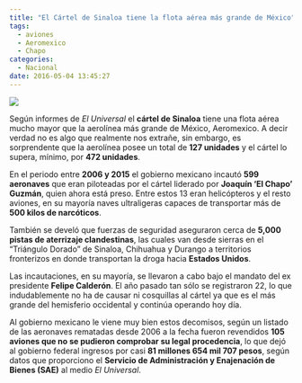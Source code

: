 ```yaml
---
title: "El Cártel de Sinaloa tiene la flota aérea más grande de México"
tags:
  - aviones
  - Aeromexico
  - Chapo
categories:
  - Nacional
date: 2016-05-04 13:45:27
---
```

![](/images/chapo-guzman-flota-aerea-e1462367094990.jpg)

Según informes de *El Universal* el **cártel de Sinaloa** tiene una flota aérea mucho mayor que la aerolínea más grande de México, Aeromexico. A decir verdad no es algo que realmente nos extrañe, sin embargo, es sorprendente que la aerolínea posee un total de **127 unidades** y el cártel lo supera, mínimo, por **472 unidades**.

En el periodo entre **2006 y 2015** el gobierno mexicano incautó **599 aeronaves** que eran piloteadas por el cártel liderado por **Joaquín ‘El Chapo’ Guzmán**, quien ahora está preso. Entre estos 13 eran helicópteros y el resto aviones, en su mayoría naves ultraligeras capaces de transportar más de **500 kilos de narcóticos**.

También se develó que fuerzas de seguridad aseguraron cerca de **5,000 pistas de aterrizaje clandestinas**, las cuales van desde sierras en el “Triángulo Dorado” de Sinaloa, Chihuahua y Durango a territorios fronterizos en donde transportan la droga hacia **Estados Unidos**.

Las incautaciones, en su mayoría, se llevaron a cabo bajo el mandato del ex presidente **Felipe Calderón**. El año pasado tan sólo se registraron 22, lo que indudablemente no ha de causar ni cosquillas al cártel ya que es el más grande del hemisferio occidental y continúa operando hoy día.

Al gobierno mexicano le viene muy bien estos decomisos, según un listado de las aeronaves rematadas desde 2006 a la fecha fueron revendidos **105 aviones que no se pudieron comprobar su legal procedencia**, lo que dejó al gobierno federal ingresos por casi **81 millones 654 mil 707 pesos**, según datos que proporciono el **Servicio de Administración y Enajenación de Bienes (SAE)** al medio *El Universal*.
